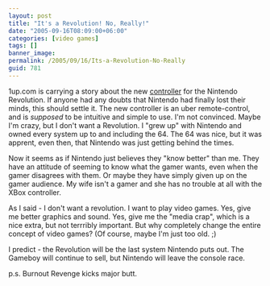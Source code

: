 ```yaml
---
layout: post
title: "It's a Revolution! No, Really!"
date: "2005-09-16T08:09:00+06:00"
categories: [video games]
tags: []
banner_image: 
permalink: /2005/09/16/Its-a-Revolution-No-Really
guid: 781
---
```


1up.com is carrying a story about the new <a href="http://www.1up.com/do/newsStory?cId=3143782">controller</a> for the Nintendo Revolution. If anyone had any doubts that Nintendo had finally lost their minds, this should settle it. The new controller is an uber remote-control, and is <i>supposed</i> to be intuitive and simple to use. I'm not convinced. Maybe I'm crazy, but I don't want a Revolution. I "grew up" with Nintendo and owned every system up to and including the 64. The 64 was nice, but it was apprent, even then, that Nintendo was just getting behind the times.

Now it seems as if Nintendo just believes they "know better" than me. They have an attitude of seeming to know what the gamer wants, even when the gamer disagrees with them. Or maybe they have simply given up on the gamer audience. My wife isn't a gamer and she has no trouble at all with the XBox controller. 

As I said - I don't want a revolution. I want to play video games. Yes, give me better graphics and sound. Yes, give me the "media crap", which is a nice extra, but not terrribly important. But why completely change the entire concept of video games? (Of course, maybe I'm just too old. ;)

I predict - the Revolution will be the last system Nintendo puts out. The Gameboy will continue to sell, but Nintendo will leave the console race. 

p.s. Burnout Revenge kicks major butt.